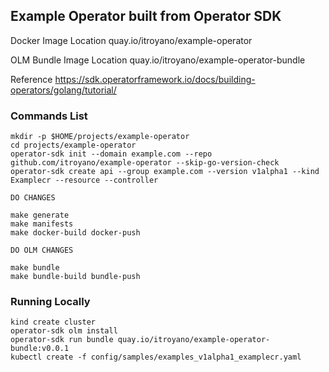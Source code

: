 ## Example Operator built from Operator SDK

Docker Image Location quay.io/itroyano/example-operator

OLM Bundle Image Location quay.io/itroyano/example-operator-bundle

Reference https://sdk.operatorframework.io/docs/building-operators/golang/tutorial/

### Commands List

```
mkdir -p $HOME/projects/example-operator
cd projects/example-operator
operator-sdk init --domain example.com --repo github.com/itroyano/example-operator --skip-go-version-check
operator-sdk create api --group example.com --version v1alpha1 --kind Examplecr --resource --controller

DO CHANGES

make generate
make manifests
make docker-build docker-push

DO OLM CHANGES

make bundle
make bundle-build bundle-push
```
### Running Locally
```
kind create cluster
operator-sdk olm install
operator-sdk run bundle quay.io/itroyano/example-operator-bundle:v0.0.1
kubectl create -f config/samples/examples_v1alpha1_examplecr.yaml
```